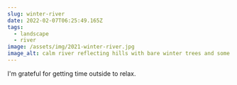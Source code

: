 ```yaml
---
slug: winter-river
date: 2022-02-07T06:25:49.165Z
tags:
  - landscape
  - river
image: /assets/img/2021-winter-river.jpg
image_alt: calm river reflecting hills with bare winter trees and some evergreen trees.
---
```

I'm grateful for getting time outside to relax.
